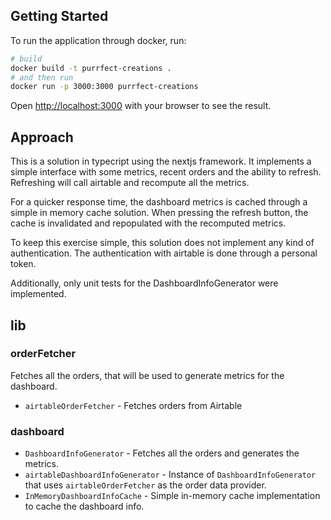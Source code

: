 ## Getting Started

To run the application through docker, run:

```bash
# build
docker build -t purrfect-creations .
# and then run
docker run -p 3000:3000 purrfect-creations
```

Open [http://localhost:3000](http://localhost:3000) with your browser to see the result.

## Approach

This is a solution in typecript using the nextjs framework. It implements a simple interface with
some metrics, recent orders and the ability to refresh. Refreshing will call airtable and recompute
all the metrics.

For a quicker response time, the dashboard metrics is cached through a simple in memory cache solution.
When pressing the refresh button, the cache is invalidated and repopulated with the recomputed metrics.

To keep this exercise simple, this solution does not implement any kind of authentication. The
authentication with airtable is done through a personal token.

Additionally, only unit tests for the DashboardInfoGenerator were implemented.

## lib
### orderFetcher
Fetches all the orders, that will be used to generate metrics for the dashboard.
- `airtableOrderFetcher` - Fetches orders from Airtable
    
### dashboard
- `DashboardInfoGenerator` - Fetches all the orders and generates the metrics.
- `airtableDashboardInfoGenerator` - Instance of `DashboardInfoGenerator` that uses `airtableOrderFetcher`
as the order data provider.
- `InMemoryDashboardInfoCache` - Simple in-memory cache implementation to cache the dashboard info.



